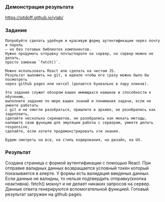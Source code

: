 ### Демонстрация результата

https://sitdoff.github.io/ylab/

### Задание

```
Попробуйте сделать удобную и красивую форму аутентификации через почту и пароль
— но без готовых библиотек компонентов.
Нужно продумать отправку почты/пароля на сервер, но сервер можно не делать,
просто замокав `fetch()`.

Можно использовать React или сделать на чистом JS.
Результат выложить на git, в идеале чтобы его сразу можно было бы посмотреть
через github pages или vercel (делается буквально в пару кликов).

Это задание служит обзором ваших имеющихся навыков и способности к обучению,
выполните задание по мере ваших знаний и понимания задачи, если не умеете работать
с git и не смогли разобраться, пришлите в архиве, не разобрались как задеплоить,
сделайте несколько скриншотов, не разобрались как мокать методы,
напишите свою функцию для эмуляции работы с сервером, умеете делать responsive,
сделайте, если хотите продемонстрировать эти знания.

Будем смотреть на все, на стиль кодирования, на дизайн, на UX.
```

### Результат

Создана страница с формой аутентификации с помощью React. При отправке валидных данных возвращается условный токен
который показывается в алерте.
У формы есть валидация введеных данных. Если данные не валидны, то нельзя подтвердить отправку(кнопка неактивна).
fetch() мокнут и не делает никаких запросов на сервер. Данные ответа генерируются вспомогательной функцией.
Готовый результат загружен на github pages.
